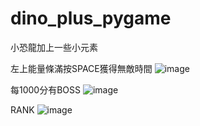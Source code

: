 # dino_plus_pygame
小恐龍加上一些小元素

左上能量條滿按SPACE獲得無敵時間
![image](https://github.com/user-attachments/assets/773b9a97-c3e7-47ec-b8c0-e6065637ec0a)

每1000分有BOSS
![image](https://github.com/user-attachments/assets/233263de-79c2-4484-aa66-2498469a0382)

RANK
![image](https://github.com/user-attachments/assets/f9288a66-24e8-4e54-bc4c-40bb9b877836)

